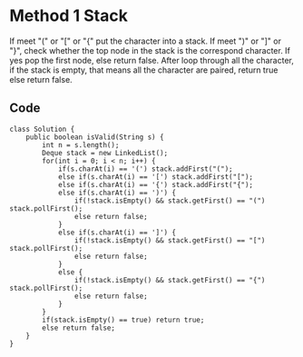 # Method 1 Stack
If meet "(" or "[" or "{" put the character into a stack. If meet ")" or "]" or "}", check whether the top node in the stack is the correspond character. If yes pop the first node, else return false. After loop through all the character, if the stack is empty, that means all the character are paired, return true else return false.
## Code
```
class Solution {
    public boolean isValid(String s) {
        int n = s.length();
        Deque stack = new LinkedList();
        for(int i = 0; i < n; i++) {
            if(s.charAt(i) == '(') stack.addFirst("(");
            else if(s.charAt(i) == '[') stack.addFirst("[");
            else if(s.charAt(i) == '{') stack.addFirst("{");
            else if(s.charAt(i) == ')') {
                if(!stack.isEmpty() && stack.getFirst() == "(") stack.pollFirst();
                else return false;
            }
            else if(s.charAt(i) == ']') {
                if(!stack.isEmpty() && stack.getFirst() == "[") stack.pollFirst();
                else return false;
            }
            else {
                if(!stack.isEmpty() && stack.getFirst() == "{") stack.pollFirst();
                else return false;
            }
        }
        if(stack.isEmpty() == true) return true;
        else return false;
    }
}
```
